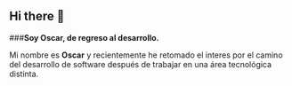 ## Hi there 👋
###**Soy Oscar, de regreso al desarrollo.**

Mi nombre es **Oscar** y recientemente he retomado el interes por el camino del desarrollo de software después de trabajar en una área tecnológica distinta.

<!--
**carsovg/carsovg** is a ✨ _special_ ✨ repository because its `README.md` (this file) appears on your GitHub profile.

Here are some ideas to get you started:

- 🔭 I’m currently working on ...
- 🌱 I’m currently learning ...
- 👯 I’m looking to collaborate on ...
- 🤔 I’m looking for help with ...
- 💬 Ask me about ...
- 📫 How to reach me: ...
- 😄 Pronouns: ...
- ⚡ Fun fact: ...
-->
